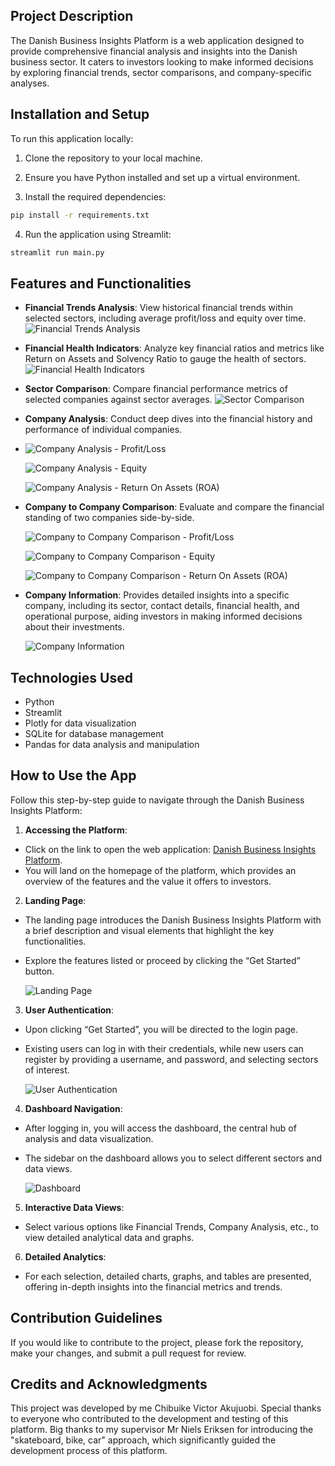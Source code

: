 ## Project Description
The Danish Business Insights Platform is a web application designed to provide comprehensive financial analysis and insights into the Danish business sector. It caters to investors looking to make informed decisions by exploring financial trends, sector comparisons, and company-specific analyses.

## Installation and Setup
To run this application locally:

1. Clone the repository to your local machine.

2. Ensure you have Python installed and set up a virtual environment.

3. Install the required dependencies:
```bash
pip install -r requirements.txt
```

4. Run the application using Streamlit:
```bash
streamlit run main.py
```
## Features and Functionalities
- **Financial Trends Analysis**: View historical financial trends within selected sectors, including average profit/loss and equity over time.
  ![Financial Trends Analysis](images/financial-trends.png "Financial Trends Analysis")
  
- **Financial Health Indicators**: Analyze key financial ratios and metrics like Return on Assets and Solvency Ratio to gauge the health of sectors.
  ![Financial Health Indicators](images/financial-health-indicators.png "Financial Health Indicators")
  
- **Sector Comparison**: Compare financial performance metrics of selected companies against sector averages.
  ![Sector Comparison](images/sector-comparison.png "Sector Comparison")
  
- **Company Analysis**: Conduct deep dives into the financial history and performance of individual companies.
- 
  ![Company Analysis - Profit/Loss](images/Analysis1.png "Company Analysis - Profit/Loss")
  
  ![Company Analysis - Equity](images/Analysis2.png "Company Analysis - Equity")
  
  ![Company Analysis - Return On Assets (ROA)](Analysis3.png "Company Analysis - Return On Assets (ROA)")
  
- **Company to Company Comparison**: Evaluate and compare the financial standing of two companies side-by-side.
  
  ![Company to Company Comparison - Profit/Loss](images/c2c1.png "Company to Company Comparison - Profit/Loss")
  
  ![Company to Company Comparison - Equity](images/c2c2.png "Company to Company Comparison - Equity")
  
  ![Company to Company Comparison - Return On Assets (ROA)](images/c2c3.png "Company to Company Comparison - Return on Assets (ROA)")

- **Company Information**: Provides detailed insights into a specific company, including its sector, contact details, financial health, and operational purpose, aiding investors in making informed decisions about their investments.
  
  ![Company Information](images/compinfo.png "Company Information")
 
## Technologies Used
- Python
- Streamlit
- Plotly for data visualization
- SQLite for database management
- Pandas for data analysis and manipulation

## How to Use the App
Follow this step-by-step guide to navigate through the Danish Business Insights Platform:

1. **Accessing the Platform**:
- Click on the link to open the web application: [Danish Business Insights Platform](https://danish-business-insights.streamlit.app/).
- You will land on the homepage of the platform, which provides an overview of the features and the value it offers to investors.

2. **Landing Page**:
- The landing page introduces the Danish Business Insights Platform with a brief description and visual elements that highlight the key functionalities.
- Explore the features listed or proceed by clicking the “Get Started” button.
  
  ![Landing Page](images/landing-page.png "Landing Page of Danish Business Insights Platform")

3. **User Authentication**:
- Upon clicking “Get Started”, you will be directed to the login page.
- Existing users can log in with their credentials, while new users can register by providing a username, and password, and selecting sectors of interest.
  
  ![User Authentication](images/user-authentication.png "User Authentication Page")

4. **Dashboard Navigation**:
- After logging in, you will access the dashboard, the central hub of analysis and data visualization.
- The sidebar on the dashboard allows you to select different sectors and data views.

  ![Dashboard](images/dashboard.png "Dashboard View")

5. **Interactive Data Views**:
- Select various options like Financial Trends, Company Analysis, etc., to view detailed analytical data and graphs.

6. **Detailed Analytics**:
- For each selection, detailed charts, graphs, and tables are presented, offering in-depth insights into the financial metrics and trends.

## Contribution Guidelines
If you would like to contribute to the project, please fork the repository, make your changes, and submit a pull request for review.

## Credits and Acknowledgments
This project was developed by me Chibuike Victor Akujuobi. Special thanks to everyone who contributed to the development and testing of this platform. Big thanks to my supervisor Mr Niels Eriksen for introducing the "skateboard, bike, car" approach, which significantly guided the development process of this platform.

